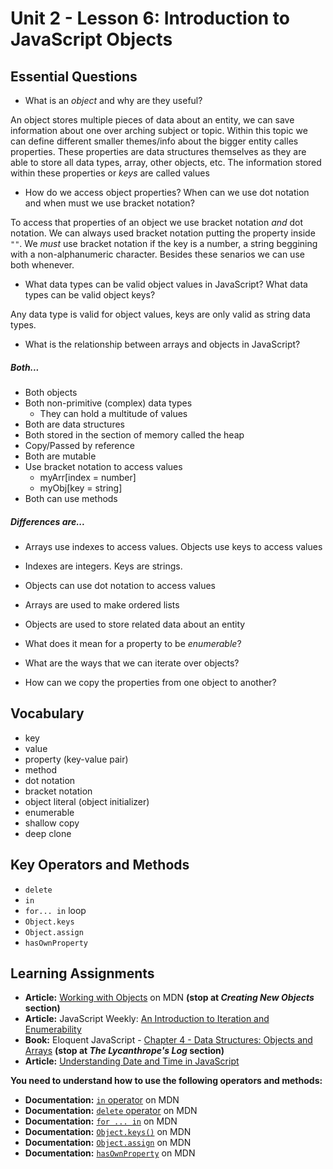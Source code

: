 # Unit 2 - Lesson 6: Introduction to JavaScript Objects

## Essential Questions
* What is an _object_ and why are they useful?

An object stores multiple pieces of data about an entity, we can save information about one over arching subject or topic. Within this topic we can define different smaller themes/info about the bigger entity calles properties. These properties are data structures themselves as they are able to store all data types, array, other objects, etc. The information stored within these properties or *keys* are called values

* How do we access object properties? When can we use dot notation and when must we use bracket notation?

To access that properties of an object we use bracket notation *and* dot notation. We can always used bracket notation putting the property inside `""`. We *must* use bracket notation if the key is a number, a string beggining with a non-alphanumeric character. Besides these senarios we can use both whenever.

* What data types can be valid object values in JavaScript? What data types can be valid object keys?

Any data type is valid for object values, keys are only valid as string data types.

* What is the relationship between arrays and objects in JavaScript?

##### Both...

* Both objects
* Both non-primitive (complex) data types
    * They can hold a multitude of values
* Both are data structures
* Both stored in the section of memory called the heap
* Copy/Passed by reference
* Both are mutable
* Use bracket notation to access values
    *  myArr[index = number]
    *  myObj[key = string]
* Both can use methods

 
##### Differences are...

* Arrays use indexes to access values. Objects use keys to access values
* Indexes are integers. Keys are strings.
* Objects can use dot notation to access values
* Arrays are used to make ordered lists
* Objects are used to store related data about an entity

* What does it mean for a property to be _enumerable_?



* What are the ways that we can iterate over objects?
* How can we copy the properties from one object to another?

## Vocabulary
* key
* value
* property (key-value pair)
* method
* dot notation
* bracket notation
* object literal (object initializer)
* enumerable
* shallow copy
* deep clone

## Key Operators and Methods
* `delete`
* `in`
* `for... in` loop
* `Object.keys`
* `Object.assign`
* `hasOwnProperty`
 
## Learning Assignments
* **Article:** [Working with Objects](https://developer.mozilla.org/en-US/docs/Web/JavaScript/Guide/Working_with_Objects) on MDN **(stop at _Creating New Objects_ section)**
* **Article:** JavaScript Weekly: [An Introduction to Iteration and Enumerability](https://medium.com/launch-school/javascript-weekly-an-introduction-to-iteration-and-enumerability-70bb1054064a)
* **Book:** Eloquent JavaScript - [Chapter 4 - Data Structures: Objects and Arrays](https://eloquentjavascript.net/04_data.html) **(stop at _The Lycanthrope's Log_ section)**
* **Article:** [Understanding Date and Time in JavaScript](https://www.digitalocean.com/community/tutorials/understanding-date-and-time-in-javascript)

**You need to understand how to use the following operators and methods:**
* **Documentation:** [`in` operator](https://developer.mozilla.org/en-US/docs/Web/JavaScript/Reference/Operators/in) on MDN
* **Documentation:** [`delete` operator](https://developer.mozilla.org/en-US/docs/Web/JavaScript/Reference/Operators/delete) on MDN
* **Documentation:** [`for ... in`](https://developer.mozilla.org/en-US/docs/Web/JavaScript/Reference/Statements/for...in) on MDN
* **Documentation:** [`Object.keys()`](https://developer.mozilla.org/en-US/docs/Web/JavaScript/Reference/Global_Objects/Object/keys) on MDN
* **Documentation:** [`Object.assign`](https://developer.mozilla.org/en-US/docs/Web/JavaScript/Reference/Global_Objects/Object/assign) on MDN
* **Documentation:** [`hasOwnProperty`](https://developer.mozilla.org/en-US/docs/Web/JavaScript/Reference/Global_Objects/Object/hasOwnProperty) on MDN
